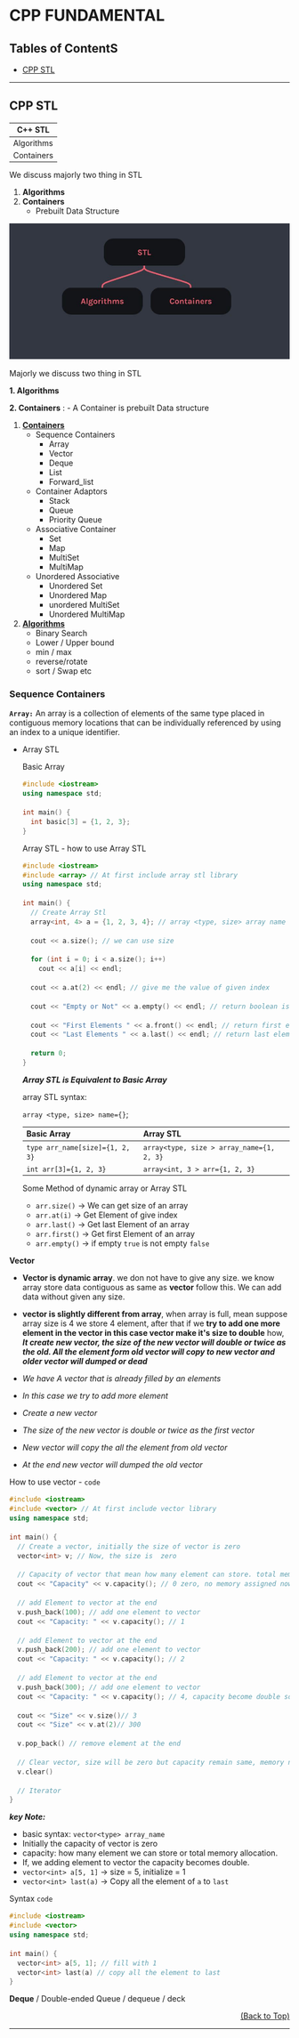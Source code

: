 # CPP FUNDAMENTAL

<div id="top">

## Tables of ContentS

  - [CPP STL](#cpp-stl)



---

## CPP STL

|C++ STL   |
|----------|
|Algorithms|
|Containers|

We discuss majorly two thing in STL
  1. **Algorithms**
  2. **Containers**
     - Prebuilt Data Structure

![stl](./media/stl-1.JPG)


Majorly we discuss two thing in STL

  **1. Algorithms**

  **2. Containers** : - A Container is prebuilt Data structure

1. **[Containers](https://en.cppreference.com/w/cpp/container)**
     - Sequence Containers
       - Array
       - Vector
       - Deque
       - List
       - Forward_list
     - Container Adaptors
       - Stack
       - Queue
       - Priority Queue
     - Associative Container
       - Set
       - Map
       - MultiSet
       - MultiMap
     - Unordered Associative
       - Unordered Set
       - Unordered Map
       - unordered MultiSet
       - Unordered MultiMap
2. **[Algorithms](https://en.cppreference.com/w/cpp/algorithm)**
   -  Binary Search
   -  Lower / Upper bound
   -  min / max
   -  reverse/rotate
   -  sort / Swap etc

### **Sequence Containers** 
**`Array:`** An array is a collection of elements of the same type placed in contiguous memory locations that can be individually referenced by using an index to a unique identifier.

- Array STL
  
    Basic Array
  ```cpp
  #include <iostream>
  using namespace std;

  int main() {
    int basic[3] = {1, 2, 3};
  }
  ```

  Array STL - how to use Array STL
  ```cpp
  #include <iostream>
  #include <array> // At first include array stl library
  using namespace std;

  int main() {
    // Create Array Stl
    array<int, 4> a = {1, 2, 3, 4}; // array <type, size> array name and initialize value

    cout << a.size(); // we can use size 

    for (int i = 0; i < a.size(); i++) 
      cout << a[i] << endl;

    cout << a.at(2) << endl; // give me the value of given index

    cout << "Empty or Not" << a.empty() << endl; // return boolean is array is empty return true, if not empty return false

    cout << "First Elements " << a.front() << endl; // return first element of an array
    cout << "Last Elements " << a.last() << endl; // return last element of an array

    return 0;
  }
  ```
  ***Array STL is Equivalent to Basic Array***

  array STL syntax: 

  `array <type, size> name={}`;

  |Basic Array        |Array STL|
  |-------------------|---------|
  |`type arr_name[size]={1, 2, 3}`| `array<type, size > array_name={1, 2, 3}`|
  |`int arr[3]={1, 2, 3}`| `array<int, 3 > arr={1, 2, 3}`|
  
  Some Method of dynamic array or Array STL
    - `arr.size()` → We can get size of an array
    - `arr.at(i)`  → Get Element of give index
    - `arr.last()` → Get last Element of an array
    - `arr.first()` → Get first Element of an array
    - `arr.empty()` → if empty `true` is not empty `false`

**Vector**
  - **Vector is dynamic array**. we don not have to give any size. we know array store data contiguous as same as **vector** follow this. We can add data without given any size.
  - **vector is slightly different from array**, when array is full, mean suppose array size is 4 we store 4 element, after that if we  **try to add one more element in the vector in this case vector make it's size to double** how, ***It create new vector, the size of the new vector will double or twice as the old. All the element form old vector  will copy to new vector and older vector will dumped or dead***
  
  - *We have A vector that is already filled by an elements*
  - *In this case we try to add more element*
  - *Create a new vector*
  - *The size of the new vector is double or twice as the first vector*
  - *New vector will copy the all the element from old vector*
  - *At the end new vector will dumped the old vector*

How to use vector - `code`

```cpp
#include <iostream>
#include <vector> // At first include vector library
using namespace std;

int main() {
  // Create a vector, initially the size of vector is zero
  vector<int> v; // Now, the size is  zero

  // Capacity of vector that mean how many element can store. total memory allocate
  cout << "Capacity" << v.capacity(); // 0 zero, no memory assigned now

  // add Element to vector at the end
  v.push_back(100); // add one element to vector
  cout << "Capacity: " << v.capacity(); // 1

  // add Element to vector at the end
  v.push_back(200); // add one element to vector
  cout << "Capacity: " << v.capacity(); // 2

  // add Element to vector at the end
  v.push_back(300); // add one element to vector
  cout << "Capacity: " << v.capacity(); // 4, capacity become double so that print 4, now the capacity is double the before.

  cout << "Size" << v.size()// 3
  cout << "Size" << v.at(2)// 300

  v.pop_back() // remove element at the end

  // Clear vector, size will be zero but capacity remain same, memory not cleared.
  v.clear()

  // Iterator
}

```
***key Note:***
- basic syntax: `vector<type> array_name`
- Initially the capacity of vector is zero
- capacity: how many element we can store or total memory allocation.
- If, we adding element to vector the capacity becomes double.
- `vector<int> a[5, 1]` → size = 5, initialize = 1
- `vector<int> last(a)` → Copy all the element of `a` to `last`

Syntax `code`
```cpp
#include <iostream>
#include <vector>
using namespace std;

int main() {
  vector<int> a[5, 1]; // fill with 1
  vector<int> last(a) // copy all the element to last
}

```

**Deque** / Double-ended Queue / dequeue / deck



<P align="right"><a href="#top">(Back to Top)</a></P>

---

